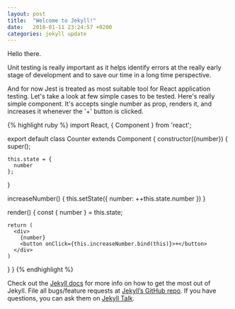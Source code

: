 ```yaml
---
layout: post
title:  "Welcome to Jekyll!"
date:   2018-01-11 23:24:57 +0200
categories: jekyll update
---
```

Hello there.

Unit testing is really important as it helps identify errors at the really early stage of development and to save our time in a long time perspective.

And for now Jest is treated as most suitable tool for React application testing. Let's take a look at few simple cases to be tested.
Here's really simple component. It's accepts single number as prop, renders it, and increases it whenever the '+' button is clicked.

{% highlight ruby %}
import React, { Component } from 'react';

export default class Counter extends Component {
  constructor({number}) {
    super();

    this.state = {
      number
    };
  }

  increaseNumber() {
    this.setState({
      number: ++this.state.number
    })
  }

  render() {
    const {
      number
    } = this.state;

    return (
      <div>
        {number}
        <button onClick={this.increaseNumber.bind(this)}>+</button>
      </div>
    )
  } 
}
{% endhighlight %}

Check out the [Jekyll docs][jekyll-docs] for more info on how to get the most out of Jekyll. File all bugs/feature requests at [Jekyll’s GitHub repo][jekyll-gh]. If you have questions, you can ask them on [Jekyll Talk][jekyll-talk].

[jekyll-docs]: https://jekyllrb.com/docs/home
[jekyll-gh]:   https://github.com/jekyll/jekyll
[jekyll-talk]: https://talk.jekyllrb.com/
